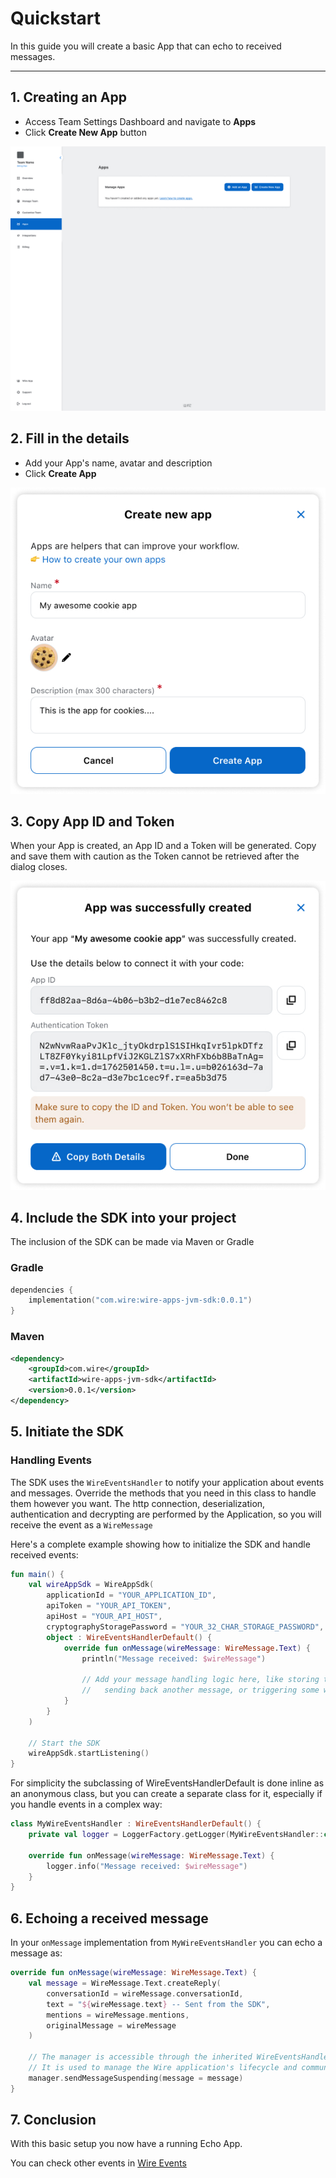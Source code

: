 # Quickstart

In this guide you will create a basic App that can echo to received messages.

---

## 1. Creating an App

- Access Team Settings Dashboard and navigate to **Apps**
- Click **Create New App** button

![Empty Apps Dashboard](../images/quickstart_1.jpg)

## 2. Fill in the details

- Add your App's name, avatar and description
- Click **Create App**

![Create App Details](../images/quickstart_2.jpg)

## 3. Copy App ID and Token

When your App is created, an App ID and a Token will be generated.
Copy and save them with caution as the Token cannot be retrieved after the dialog closes.

![App Details](../images/quickstart_3.jpg)

## 4. Include the SDK into your project

The inclusion of the SDK can be made via Maven or Gradle

### Gradle

```kotlin
dependencies {
    implementation("com.wire:wire-apps-jvm-sdk:0.0.1")
}
```

### Maven
```xml
<dependency>
    <groupId>com.wire</groupId>
    <artifactId>wire-apps-jvm-sdk</artifactId>
    <version>0.0.1</version>
</dependency>
```

## 5. Initiate the SDK

### Handling Events

The SDK uses the `WireEventsHandler` to notify your application about events and messages. Override the methods that you need in this class to handle them however you want. The http connection, deserialization, authentication and decrypting are performed by the Application, so you will receive the event as a `WireMessage`

Here's a complete example showing how to initialize the SDK and handle received events:

```kotlin
fun main() {
    val wireAppSdk = WireAppSdk(
        applicationId = "YOUR_APPLICATION_ID",
        apiToken = "YOUR_API_TOKEN",
        apiHost = "YOUR_API_HOST",
        cryptographyStoragePassword = "YOUR_32_CHAR_STORAGE_PASSWORD",
        object : WireEventsHandlerDefault() {
            override fun onMessage(wireMessage: WireMessage.Text) {
                println("Message received: $wireMessage")
                
                // Add your message handling logic here, like storing the message,
                //   sending back another message, or triggering some workflow
            }
        }
    )
    
    // Start the SDK
    wireAppSdk.startListening()
}
```
For simplicity the subclassing of WireEventsHandlerDefault is done inline as an anonymous class, but you can create a separate class for it,
especially if you handle events in a complex way:
```kotlin
class MyWireEventsHandler : WireEventsHandlerDefault() {
    private val logger = LoggerFactory.getLogger(MyWireEventsHandler::class.java)

    override fun onMessage(wireMessage: WireMessage.Text) {
        logger.info("Message received: $wireMessage")
    }
}
```
## 6. Echoing a received message

In your `onMessage` implementation from `MyWireEventsHandler` you can echo a message as:

```kotlin
override fun onMessage(wireMessage: WireMessage.Text) {
    val message = WireMessage.Text.createReply(
        conversationId = wireMessage.conversationId,
        text = "${wireMessage.text} -- Sent from the SDK",
        mentions = wireMessage.mentions,
        originalMessage = wireMessage
    )

    // The manager is accessible through the inherited WireEventsHandler class.
    // It is used to manage the Wire application's lifecycle and communication with the backend.
    manager.sendMessageSuspending(message = message)
}
```

## 7. Conclusion

With this basic setup you now have a running Echo App.

You can check other events in [Wire Events](events.md)


